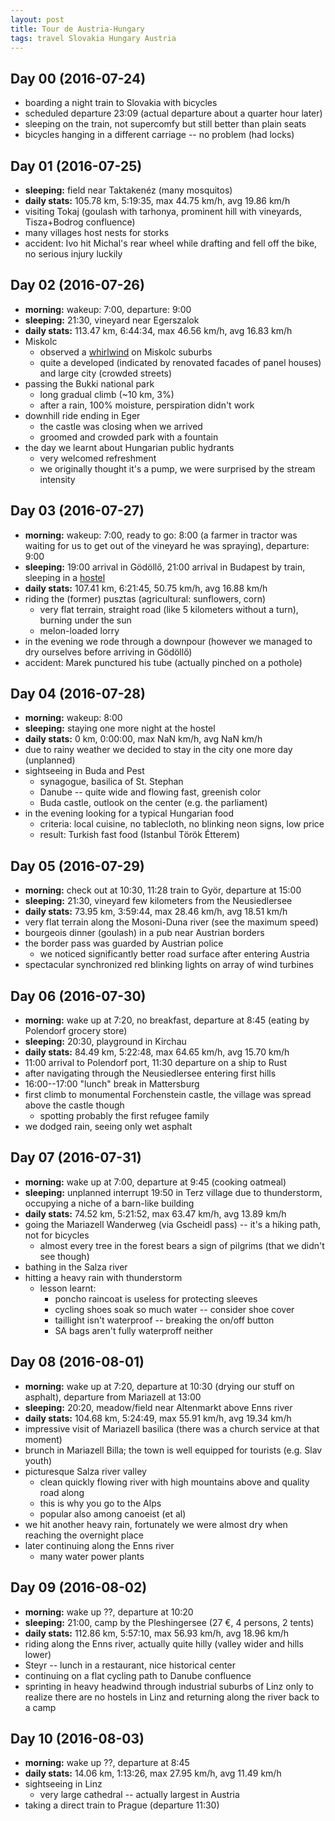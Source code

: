 ```yaml
---
layout: post
title: Tour de Austria-Hungary
tags: travel Slovakia Hungary Austria
---
```


## Day 00 (2016-07-24)

  * boarding a night train to Slovakia with bicycles
  * scheduled departure 23:09 (actual departure about a quarter hour later)
  * sleeping on the train, not supercomfy but still better than plain seats
  * bicycles hanging in a different carriage -- no problem (had locks)

## Day 01 (2016-07-25)

  * **sleeping:** field near Taktakenéz (many mosquitos)
  * **daily stats:** 105.78 km, 5:19:35, max 44.75 km/h, avg 19.86 km/h
  * visiting Tokaj (goulash with tarhonya, prominent hill with vineyards,
    Tisza+Bodrog confluence)
  * many villages host nests for storks
  * accident: Ivo hit Michal's rear wheel while drafting and fell off the bike,
    no serious injury luckily

## Day 02 (2016-07-26)

  * **morning:** wakeup: 7:00, departure: 9:00
  * **sleeping:** 21:30, vineyard near Egerszalok
  * **daily stats:** 113.47 km, 6:44:34, max 46.56 km/h, avg 16.83 km/h
  * Miskolc
    * observed a [whirlwind][ww] on Miskolc suburbs
    * quite a developed (indicated by renovated facades of panel houses)
      and large city (crowded streets)
  * passing the Bukki national park
    * long gradual climb (~10 km, 3%)
    * after a rain, 100% moisture, perspiration didn't work
  * downhill ride ending in Eger
    * the castle was closing when we arrived
    * groomed and crowded park with a fountain
  * the day we learnt about Hungarian public hydrants
    * very welcomed refreshment
    * we originally thought it's a pump, we were surprised by the stream
      intensity

[ww]: https://en.wikipedia.org/wiki/Whirlwind

## Day 03 (2016-07-27)

  * **morning:** wakeup: 7:00, ready to go: 8:00 (a farmer in tractor was
    waiting for us to get out of the vineyard he was spraying), departure: 9:00
  * **sleeping:** 19:00 arrival in Gödöllő, 21:00 arrival in Budapest by train,
    sleeping in a [hostel][bb]
  * **daily stats:** 107.41 km, 6:21:45, 50.75 km/h, avg 16.88 km/h
  * riding the (former) pusztas (agricultural: sunflowers, corn)
    * very flat terrain, straight road (like 5 kilometers without a turn),
      burning under the sun
    * melon-loaded lorry
  * in the evening we rode through a downpour (however we managed to dry
    ourselves before arriving in Gödöllő)
  * accident: Marek punctured his tube (actually pinched on a pothole)

[bb]: http://www.budbudgethostel.com/

## Day 04 (2016-07-28)

  * **morning:** wakeup: 8:00
  * **sleeping:** staying one more night at the hostel
  * **daily stats:** 0 km, 0:00:00, max NaN km/h, avg NaN km/h
  * due to rainy weather we decided to stay in the city one more day (unplanned)
  * sightseeing in Buda and Pest
    * synagogue, basilica of St. Stephan
    * Danube -- quite wide and flowing fast, greenish color
    * Buda castle, outlook on the center (e.g. the parliament)
  * in the evening looking for a typical Hungarian food
    * criteria: local cuisine, no tablecloth, no blinking neon signs, low price
    * result: Turkish fast food (Istanbul Török Étterem)

## Day 05 (2016-07-29)

  * **morning:** check out at 10:30, 11:28 train to Györ, departure at 15:00
  * **sleeping:** 21:30, vineyard few kilometers from the Neusiedlersee
  * **daily stats:** 73.95 km, 3:59:44, max 28.46 km/h, avg 18.51 km/h
  * very flat terrain along the Mosoni-Duna river (see the maximum speed)
  * bourgeois dinner (goulash) in a pub near Austrian borders
  * the border pass was guarded by Austrian police
    * we noticed significantly better road surface after entering Austria
  * spectacular synchronized red blinking lights on array of wind turbines

## Day 06 (2016-07-30)

  * **morning:** wake up at 7:20, no breakfast, departure at 8:45 (eating by
    Polendorf grocery store)
  * **sleeping:** 20:30, playground in Kirchau
  * **daily stats:** 84.49 km, 5:22:48, max 64.65 km/h, avg 15.70 km/h
  * 11:00 arrival to Polendorf port, 11:30 departure on a ship to Rust
  * after navigating through the Neusiedlersee entering first hills
  * 16:00--17:00 "lunch" break in Mattersburg
  * first climb to monumental Forchenstein castle, the village was spread above
    the castle though
    * spotting probably the first refugee family
  * we dodged rain, seeing only wet asphalt

## Day 07 (2016-07-31)

  * **morning:** wake up at 7:00, departure at 9:45 (cooking oatmeal)
  * **sleeping:** unplanned interrupt 19:50 in Terz village due to thunderstorm,
    occupying a niche of a barn-like building
  * **daily stats:** 74.52 km, 5:21:52, max 63.47 km/h, avg 13.89 km/h
  * going the Mariazell Wanderweg (via Gscheidl pass) -- it's a hiking path,
    not for bicycles
    * almost every tree in the forest bears a sign of pilgrims (that we didn't see though)
  * bathing in the Salza river
  * hitting a heavy rain with thunderstorm
    * lesson learnt:
      * poncho raincoat is useless for protecting sleeves
      * cycling shoes soak so much water -- consider shoe cover
      * taillight isn't waterproof -- breaking the on/off button
      * SA bags aren't fully waterproff neither

## Day 08 (2016-08-01)

  * **morning:** wake up at 7:20, departure at 10:30 (drying our stuff on
    asphalt), departure from Mariazell at 13:00
  * **sleeping:** 20:20, meadow/field near Altenmarkt above Enns river
  * **daily stats:** 104.68 km, 5:24:49, max 55.91 km/h, avg 19.34 km/h
  * impressive visit of Mariazell basilica (there was a church service at that moment)
  * brunch in Mariazell Billa; the town is well equipped for tourists (e.g. Slav youth)
  * picturesque Salza river valley
    * clean quickly flowing river with high mountains above and quality road along
    * this is why you go to the Alps
    * popular also among canoeist (et al)
  * we hit another heavy rain, fortunately we were almost dry when reaching the
    overnight place
  * later continuing along the Enns river
    * many water power plants

## Day 09 (2016-08-02)

  * **morning:** wake up ??, departure at 10:20 
  * **sleeping:** 21:00, camp by the Pleshingersee (27 €, 4 persons, 2 tents)
  * **daily stats:** 112.86 km, 5:57:10, max 56.93 km/h, avg 18.96 km/h
  * riding along the Enns river, actually quite hilly (valley wider and hills lower)
  * Steyr -- lunch in a restaurant, nice historical center
  * continuing on a flat cycling path to Danube confluence
  * sprinting in heavy headwind through industrial suburbs of Linz only to
    realize there are no hostels in Linz and returning along the river back to
    a camp

## Day 10 (2016-08-03)

  * **morning:** wake up ??, departure at 8:45 
  * **daily stats:** 14.06 km, 1:13:26, max 27.95 km/h, avg 11.49 km/h
  * sightseeing in Linz
    * very large cathedral -- actually largest in Austria
  * taking a direct train to Prague (departure 11:30)

